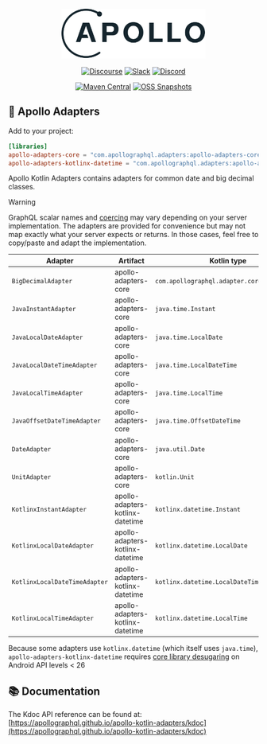 <div align="center">

<p>
	<a href="https://www.apollographql.com/"><img src="https://raw.githubusercontent.com/apollographql/apollo-client-devtools/a7147d7db5e29b28224821bf238ba8e3a2fdf904/assets/apollo-wordmark.svg" height="100" alt="Apollo Client"></a>
</p>

[![Discourse](https://img.shields.io/discourse/topics?label=Discourse&server=https%3A%2F%2Fcommunity.apollographql.com&logo=discourse&color=467B95&style=flat-square)](http://community.apollographql.com/new-topic?category=Help&tags=mobile,client)
[![Slack](https://img.shields.io/static/v1?label=kotlinlang&message=apollo-kotlin&color=A97BFF&logo=slack&style=flat-square)](https://app.slack.com/client/T09229ZC6/C01A6KM1SBZ)
[![Discord](https://img.shields.io/discord/1022972389463687228.svg?color=7389D8&labelColor=6A7EC2&logo=discord&logoColor=ffffff&style=flat-square)](https://discord.com/invite/graphos)

[![Maven Central](https://img.shields.io/maven-central/v/com.apollographql.adapters/apollo-adapters-core?style=flat-square)](https://central.sonatype.com/namespace/com.apollographql.adapters)
[![OSS Snapshots](https://img.shields.io/nexus/s/com.apollographql.adapters/apollo-adapters-core?server=https%3A%2F%2Fs01.oss.sonatype.org&label=oss-snapshots&style=flat-square)](https://s01.oss.sonatype.org/content/repositories/snapshots/com/apollographql/adapters/)

</div>

## 🚀 Apollo Adapters

Add to your project:

```toml
[libraries]
apollo-adapters-core = "com.apollographql.adapters:apollo-adapters-core:%latest_version%"
apollo-adapters-kotlinx-datetime = "com.apollographql.adapters:apollo-adapters-kotlinx-datetime:%latest_version%"
```

Apollo Kotlin Adapters contains adapters for common date and big decimal classes.

> [!WARNING]
> GraphQL scalar names and [coercing](https://www.graphql.de/blog/scalars-in-depth/) may vary depending on your server implementation. The adapters are provided for convenience but may not map exactly what your server expects or returns. In those cases, feel free to copy/paste and adapt the implementation. 

| Adapter                       | Artifact                         | Kotlin type                                 |
|-------------------------------|----------------------------------|---------------------------------------------|
| `BigDecimalAdapter`           | apollo-adapters-core             | `com.apollographql.adapter.core.BigDecimal` |
| `JavaInstantAdapter`          | apollo-adapters-core             | `java.time.Instant`                         |
| `JavaLocalDateAdapter`        | apollo-adapters-core             | `java.time.LocalDate`                       |
| `JavaLocalDateTimeAdapter`    | apollo-adapters-core             | `java.time.LocalDateTime`                   |
| `JavaLocalTimeAdapter`        | apollo-adapters-core             | `java.time.LocalTime`                       |
| `JavaOffsetDateTimeAdapter`   | apollo-adapters-core             | `java.time.OffsetDateTime`                  |
| `DateAdapter`                 | apollo-adapters-core             | `java.util.Date`                            |
| `UnitAdapter`                 | apollo-adapters-core             | `kotlin.Unit`                               |
| `KotlinxInstantAdapter`       | apollo-adapters-kotlinx-datetime | `kotlinx.datetime.Instant`                  |
| `KotlinxLocalDateAdapter`     | apollo-adapters-kotlinx-datetime | `kotlinx.datetime.LocalDate`                |
| `KotlinxLocalDateTimeAdapter` | apollo-adapters-kotlinx-datetime | `kotlinx.datetime.LocalDateTime`            |
| `KotlinxLocalTimeAdapter`     | apollo-adapters-kotlinx-datetime | `kotlinx.datetime.LocalTime`                |

Because some adapters use `kotlinx.datetime` (which itself uses `java.time`), `apollo-adapters-kotlinx-datetime` requires [core library desugaring](https://developer.android.com/studio/write/java8-support#library-desugaring) on Android API levels < 26

## 📚 Documentation

The Kdoc API reference can be found at:<br/>
[https://apollographql.github.io/apollo-kotlin-adapters/kdoc](https://apollographql.github.io/apollo-kotlin-adapters/kdoc)

